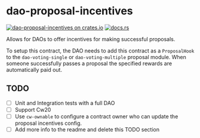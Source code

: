 # dao-proposal-incentives

[![dao-proposal-incentives on crates.io](https://img.shields.io/crates/v/dao-proposal-incentives.svg?logo=rust)](https://crates.io/crates/dao-proposal-incentives)
[![docs.rs](https://img.shields.io/docsrs/dao-proposal-incentives?logo=docsdotrs)](https://docs.rs/dao-proposal-incentives/latest/cw_admin_factory/)

Allows for DAOs to offer incentives for making successful proposals.

To setup this contract, the DAO needs to add this contract as a `ProposalHook` to the `dao-voting-single` or `dao-voting-multiple` proposal module. When someone successfully passes a proposal the specified rewards are automatically paid out.

## TODO
- [ ] Unit and Integration tests with a full DAO
- [ ] Support Cw20
- [ ] Use `cw-ownable` to configure a contract owner who can update the proposal incentives config.
- [ ] Add more info to the readme and delete this TODO section
